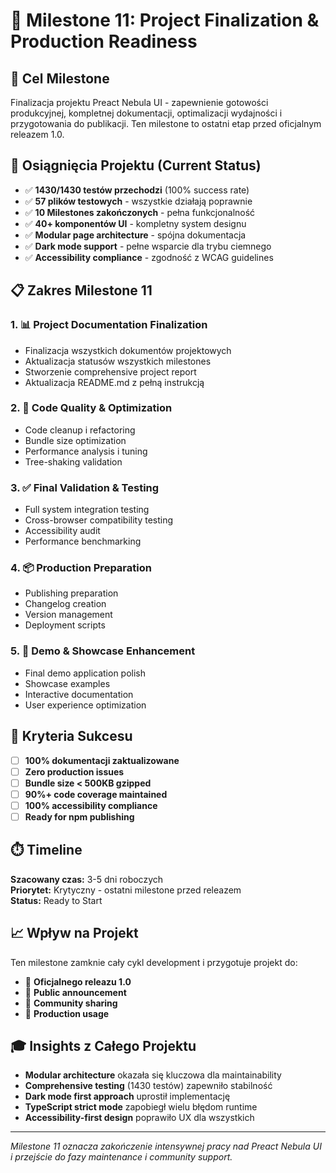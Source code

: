 # 🏁 Milestone 11: Project Finalization & Production Readiness

## 🎯 **Cel Milestone**

Finalizacja projektu Preact Nebula UI - zapewnienie gotowości produkcyjnej, kompletnej dokumentacji, optimalizacji wydajności i przygotowania do publikacji. Ten milestone to ostatni etap przed oficjalnym releazem 1.0.

## 🎉 **Osiągnięcia Projektu (Current Status)**

- ✅ **1430/1430 testów przechodzi** (100% success rate)
- ✅ **57 plików testowych** - wszystkie działają poprawnie
- ✅ **10 Milestones zakończonych** - pełna funkcjonalność
- ✅ **40+ komponentów UI** - kompletny system designu
- ✅ **Modular page architecture** - spójna dokumentacja
- ✅ **Dark mode support** - pełne wsparcie dla trybu ciemnego
- ✅ **Accessibility compliance** - zgodność z WCAG guidelines

## 📋 **Zakres Milestone 11**

### 1. 📊 **Project Documentation Finalization**

- Finalizacja wszystkich dokumentów projektowych
- Aktualizacja statusów wszystkich milestones
- Stworzenie comprehensive project report
- Aktualizacja README.md z pełną instrukcją

### 2. 🧹 **Code Quality & Optimization**

- Code cleanup i refactoring
- Bundle size optimization
- Performance analysis i tuning
- Tree-shaking validation

### 3. ✅ **Final Validation & Testing**

- Full system integration testing
- Cross-browser compatibility testing
- Accessibility audit
- Performance benchmarking

### 4. 📦 **Production Preparation**

- Publishing preparation
- Changelog creation
- Version management
- Deployment scripts

### 5. 🎨 **Demo & Showcase Enhancement**

- Final demo application polish
- Showcase examples
- Interactive documentation
- User experience optimization

## 🚀 **Kryteria Sukcesu**

- [ ] **100% dokumentacji zaktualizowane**
- [ ] **Zero production issues**
- [ ] **Bundle size < 500KB gzipped**
- [ ] **90%+ code coverage maintained**
- [ ] **100% accessibility compliance**
- [ ] **Ready for npm publishing**

## ⏱️ **Timeline**

**Szacowany czas:** 3-5 dni roboczych  
**Priorytet:** Krytyczny - ostatni milestone przed releazem  
**Status:** Ready to Start

## 📈 **Wpływ na Projekt**

Ten milestone zamknie cały cykl development i przygotuje projekt do:

- 🌟 **Oficjalnego releazu 1.0**
- 📢 **Public announcement**
- 🎁 **Community sharing**
- 🚀 **Production usage**

## 🎓 **Insights z Całego Projektu**

- **Modular architecture** okazała się kluczowa dla maintainability
- **Comprehensive testing** (1430 testów) zapewniło stabilność
- **Dark mode first approach** uprostił implementację
- **TypeScript strict mode** zapobiegł wielu błędom runtime
- **Accessibility-first design** poprawiło UX dla wszystkich

---

*Milestone 11 oznacza zakończenie intensywnej pracy nad Preact Nebula UI i przejście do fazy maintenance i community support.*
